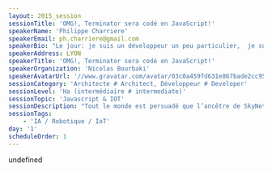 ```yaml
---
layout: 2015_session
sessionTitle: 'OMG!, Terminator sera codé en JavaScript!'
speakerName: 'Philippe Charriere'
speakerEmail: ph.charriere@gmail.com
speakerBio: "Le jour: je suis un développeur un peu particulier,  je suis Responsable de communication pour un centre de R&D qui incube des startups (et plus particulièrement dans le monde de l'IOT).\nLa nuit: je deviens \"Golo Developer Advocate\" (Golo, le petit langage dynamique pour la JVM qui se fait incuber depuis peu chez Eclipse), mon rôle, évangéliser les geeks et former à Golo :)\nJ’ai aussi le plaisir d’être co-organisateur de la conférence Lyonnaise Mix-IT."
speakerAddress: LYON
speakerTitle: 'OMG!, Terminator sera codé en JavaScript!'
speakerOrganization: 'Nicolas Bourbaki'
speakerAvatarUrl: '//www.gravatar.com/avatar/03c0a459fd631e867bade2cc95517a4f?size=200&default=mm'
sessionCategory: 'Architecte # Architect, Développeur # Developer'
sessionLevel: 'Ha (intermédiaire # intermediate)'
sessionTopic: 'Javascript & IOT'
sessionDescription: "Tout le monde est persuadé que l’ancêtre de SkyNet, est le Turk (cf. The Sarah Connor Chronicles) … Eh bien non!, C’est B.O.B.! Un robot à roulette (le T-0). Et je vais vous expliquer comment tout à commencé: en devenant un “maker du dimanche”!.\n\nLa genèse de BOB (*):\n\n*: Bot Operative Behaviour\n\n- un thermomètre à leds avec un Arduino et Johnny-Five\n- SAM (j’aime bien donner des petits noms à mes jouets), qui va rendre le Nest obsolète, avec un Raspberry et une GrovePi qui va discuter avec le monde grâce à MQTT\n- BOB, le T-0, avec un Raspberry et une GoPiGo … Et bien sûr BOB et SAM discuteront entre eux\n\nEt tout ça propulsé par du JavaScript! \nIl y aura donc de la démo live avec du hardware.\nJe vous parlerais aussi de l’écosystème “hardware + javascript\"\n\n"
sessionTags:
    - 'IA / Robotique / IoT'
day: '1'
scheduleOrder: 1
---
```


undefined
